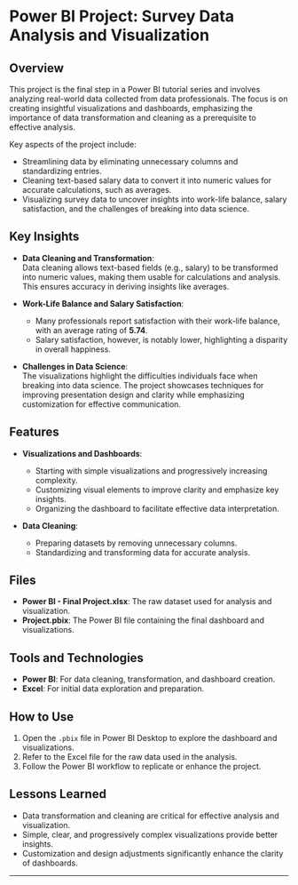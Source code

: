 # Power BI Project: Survey Data Analysis and Visualization  

## Overview  
This project is the final step in a Power BI tutorial series and involves analyzing real-world data collected from data professionals. The focus is on creating insightful visualizations and dashboards, emphasizing the importance of data transformation and cleaning as a prerequisite to effective analysis.  

Key aspects of the project include:  
- Streamlining data by eliminating unnecessary columns and standardizing entries.  
- Cleaning text-based salary data to convert it into numeric values for accurate calculations, such as averages.  
- Visualizing survey data to uncover insights into work-life balance, salary satisfaction, and the challenges of breaking into data science.  

## Key Insights  
- **Data Cleaning and Transformation**:  
  Data cleaning allows text-based fields (e.g., salary) to be transformed into numeric values, making them usable for calculations and analysis. This ensures accuracy in deriving insights like averages.  

- **Work-Life Balance and Salary Satisfaction**:  
  - Many professionals report satisfaction with their work-life balance, with an average rating of **5.74**.  
  - Salary satisfaction, however, is notably lower, highlighting a disparity in overall happiness.  

- **Challenges in Data Science**:  
  The visualizations highlight the difficulties individuals face when breaking into data science. The project showcases techniques for improving presentation design and clarity while emphasizing customization for effective communication.  

## Features  
- **Visualizations and Dashboards**:  
  - Starting with simple visualizations and progressively increasing complexity.  
  - Customizing visual elements to improve clarity and emphasize key insights.  
  - Organizing the dashboard to facilitate effective data interpretation.  

- **Data Cleaning**:  
  - Preparing datasets by removing unnecessary columns.  
  - Standardizing and transforming data for accurate analysis.  

## Files  
- **Power BI - Final Project.xlsx**: The raw dataset used for analysis and visualization.  
- **Project.pbix**: The Power BI file containing the final dashboard and visualizations.  

## Tools and Technologies  
- **Power BI**: For data cleaning, transformation, and dashboard creation.  
- **Excel**: For initial data exploration and preparation.  

## How to Use  
1. Open the `.pbix` file in Power BI Desktop to explore the dashboard and visualizations.  
2. Refer to the Excel file for the raw data used in the analysis.  
3. Follow the Power BI workflow to replicate or enhance the project.  

## Lessons Learned  
- Data transformation and cleaning are critical for effective analysis and visualization.  
- Simple, clear, and progressively complex visualizations provide better insights.  
- Customization and design adjustments significantly enhance the clarity of dashboards.  

---

